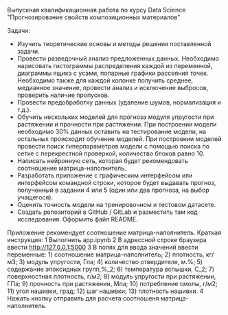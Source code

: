 Выпускная квалификационная работа по курсу Data Science "Прогнозирование свойств композиционных материалов"

Задачи:
- Изучить теоретические основы и методы решения поставленной задачи.
- Провести разведочный анализ предложенных данных. Необходимо нарисовать гистограммы распределения каждой из переменной, диаграммы ящика с усами, попарные графики рассеяния точек. Необходимо также для каждой колонке получить среднее, медианное значение, провести анализ и исключение выбросов, проверить наличие пропусков.
- Провести предобработку данных (удаление шумов, нормализация и т.д.).
- Обучить нескольких моделей для прогноза модуля упругости при растяжении и прочности при растяжении. При построении модели необходимо 30% данных оставить на тестирование модели, на остальных происходит обучение моделей. При построении моделей провести поиск гиперпараметров модели с помощью поиска по сетке с перекрестной проверкой, количество блоков равно 10.
- Написать нейронную сеть, которая будет рекомендовать соотношение матрица-наполнитель.
- Разработать приложение с графическим интерфейсом или интерфейсом командной строки, которое будет выдавать прогноз, полученный в задании 4 или 5 (один или два прогноза, на выбор учащегося).
- Оценить точность модели на тренировочном и тестовом датасете.
- Создать репозиторий в GitHub / GitLab и разместить там код исследования. Оформить файл README.

Приложение рекомендует соотношение матрица-наполнитель.
Краткая инструкция:
1 Выполнить app.ipynb
2 В адрессной строке браузера ввести http://127.0.0.1:5000
3 В полях для ввода значений ввести переменные:
	1)	соотношение матрица-наполнитель;
	2)	плотность, кг/м3;
	3)	модуль упругости, Гпа;
	4)	количество отвердителя, м.%;
	5)	содержание эпоксидных групп,%_2;
	6)	температура вспышки, С_2;
	7)	поверхностная плотность, г/м2;
	8)	модуль упругости при растяжении, ГПа;
	9)	прочность при растяжении, Мпа;
	10)	потребление смолы, г/м2;
	11)	угол нашивки, град;
	12)	шаг нашивки;
	13)	плотность нашивки.
4 Нажать кнопку отправить для расчета соотношеня матрица-наполнитель.

 
